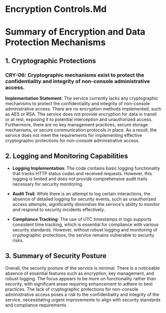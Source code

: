 # Encryption Controls.Md

# Summary of Encryption and Data Protection Mechanisms

## 1. Cryptographic Protections

### CRY-06: Cryptographic mechanisms exist to protect the confidentiality and integrity of non-console administrative access.

**Implementation Statement**: The service currently lacks any cryptographic mechanisms to protect the confidentiality and integrity of non-console administrative access. There are no encryption methods implemented, such as AES or RSA. The service does not provide encryption for data in transit or at rest, exposing it to potential interception and unauthorized access. Furthermore, there are no key management practices, secure storage mechanisms, or secure communication protocols in place. As a result, the service does not meet the requirements for implementing effective cryptographic protections for non-console administrative access. 

## 2. Logging and Monitoring Capabilities

- **Logging Implementation**: The code contains basic logging functionality that tracks HTTP status codes and received requests. However, this logging is limited and does not provide comprehensive audit trails necessary for security monitoring.
  
- **Audit Trail**: While there is an attempt to log certain interactions, the absence of detailed logging for security events, such as unauthorized access attempts, significantly diminishes the service's ability to monitor and respond to security incidents effectively.

- **Compliance Tracking**: The use of UTC timestamps in logs supports consistent time tracking, which is essential for compliance with various security standards. However, without robust logging and monitoring of cryptographic protections, the service remains vulnerable to security risks.

## 3. Summary of Security Posture

Overall, the security posture of the service is minimal. There is a noticeable absence of essential features such as encryption, key management, and robust logging. The focus appears to be more on functionality rather than security, with significant areas requiring enhancement to adhere to best practices. The lack of cryptographic protections for non-console administrative access poses a risk to the confidentiality and integrity of the service, necessitating urgent improvements to align with security standards and compliance requirements.